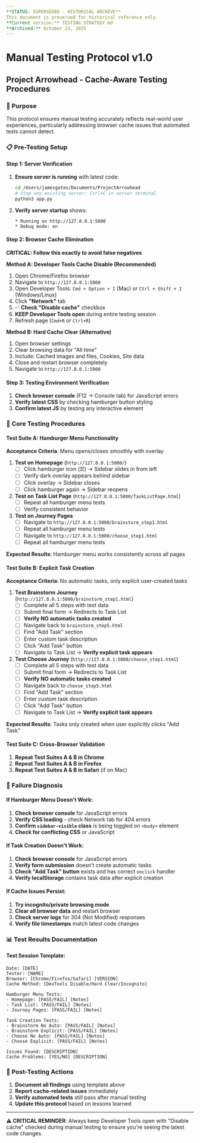 ```yaml
---
**STATUS: SUPERSEDED - HISTORICAL ARCHIVE**  
This document is preserved for historical reference only.  
**Current version:** TESTING_STRATEGY.md  
**Archived:** October 23, 2025  
---
```


# Manual Testing Protocol v1.0
## Project Arrowhead - Cache-Aware Testing Procedures

### 🎯 Purpose
This protocol ensures manual testing accurately reflects real-world user experiences, particularly addressing browser cache issues that automated tests cannot detect.

### 📋 Pre-Testing Setup

#### **Step 1: Server Verification**
1. **Ensure server is running** with latest code:
   ```bash
   cd /Users/jamesgates/Documents/ProjectArrowhead
   # Stop any existing server: Ctrl+C in server terminal
   python3 app.py
   ```
2. **Verify server startup** shows:
   ```
   * Running on http://127.0.0.1:5000
   * Debug mode: on
   ```

#### **Step 2: Browser Cache Elimination**
**CRITICAL: Follow this exactly to avoid false negatives**

**Method A: Developer Tools Cache Disable (Recommended)**
1. Open Chrome/Firefox browser
2. Navigate to `http://127.0.0.1:5000`
3. Open Developer Tools: `Cmd + Option + I` (Mac) or `Ctrl + Shift + I` (Windows/Linux)
4. Click **"Network"** tab
5. ✅ **Check "Disable cache"** checkbox
6. **KEEP Developer Tools open** during entire testing session
7. Refresh page (`Cmd+R` or `Ctrl+R`)

**Method B: Hard Cache Clear (Alternative)**
1. Open browser settings
2. Clear browsing data for "All time"
3. Include: Cached images and files, Cookies, Site data
4. Close and restart browser completely
5. Navigate to `http://127.0.0.1:5000`

#### **Step 3: Testing Environment Verification**
1. **Check browser console** (F12 → Console tab) for JavaScript errors
2. **Verify latest CSS** by checking hamburger button styling
3. **Confirm latest JS** by testing any interactive element

### 🧪 Core Testing Procedures

#### **Test Suite A: Hamburger Menu Functionality**
**Acceptance Criteria**: Menu opens/closes smoothly with overlay

1. **Test on Homepage** (`http://127.0.0.1:5000/`)
   - [ ] Click hamburger icon (☰) → Sidebar slides in from left
   - [ ] Verify dark overlay appears behind sidebar
   - [ ] Click overlay → Sidebar closes
   - [ ] Click hamburger again → Sidebar reopens

2. **Test on Task List Page** (`http://127.0.0.1:5000/TaskListPage.html`)
   - [ ] Repeat all hamburger menu tests
   - [ ] Verify consistent behavior

3. **Test on Journey Pages**
   - [ ] Navigate to `http://127.0.0.1:5000/brainstorm_step1.html`
   - [ ] Repeat all hamburger menu tests
   - [ ] Navigate to `http://127.0.0.1:5000/choose_step1.html`
   - [ ] Repeat all hamburger menu tests

**Expected Results**: Hamburger menu works consistently across all pages

#### **Test Suite B: Explicit Task Creation**
**Acceptance Criteria**: No automatic tasks, only explicit user-created tasks

1. **Test Brainstorm Journey** (`http://127.0.0.1:5000/brainstorm_step1.html`)
   - [ ] Complete all 5 steps with test data
   - [ ] Submit final form → Redirects to Task List
   - [ ] **Verify NO automatic tasks created**
   - [ ] Navigate back to `brainstorm_step5.html`
   - [ ] Find "Add Task" section
   - [ ] Enter custom task description
   - [ ] Click "Add Task" button
   - [ ] Navigate to Task List → **Verify explicit task appears**

2. **Test Choose Journey** (`http://127.0.0.1:5000/choose_step1.html`)
   - [ ] Complete all 5 steps with test data
   - [ ] Submit final form → Redirects to Task List
   - [ ] **Verify NO automatic tasks created**
   - [ ] Navigate back to `choose_step5.html`
   - [ ] Find "Add Task" section
   - [ ] Enter custom task description
   - [ ] Click "Add Task" button
   - [ ] Navigate to Task List → **Verify explicit task appears**

**Expected Results**: Tasks only created when user explicitly clicks "Add Task"

#### **Test Suite C: Cross-Browser Validation**
1. **Repeat Test Suites A & B in Chrome**
2. **Repeat Test Suites A & B in Firefox**
3. **Repeat Test Suites A & B in Safari** (if on Mac)

### 🚨 Failure Diagnosis

#### **If Hamburger Menu Doesn't Work:**
1. **Check browser console** for JavaScript errors
2. **Verify CSS loading** - check Network tab for 404 errors
3. **Confirm `sidebar-visible` class** is being toggled on `<body>` element
4. **Check for conflicting CSS** or JavaScript

#### **If Task Creation Doesn't Work:**
1. **Check browser console** for JavaScript errors
2. **Verify form submission** doesn't create automatic tasks
3. **Check "Add Task" button** exists and has correct `onclick` handler
4. **Verify localStorage** contains task data after explicit creation

#### **If Cache Issues Persist:**
1. **Try incognito/private browsing mode**
2. **Clear all browser data** and restart browser
3. **Check server logs** for 304 (Not Modified) responses
4. **Verify file timestamps** match latest code changes

### 📊 Test Results Documentation

#### **Test Session Template:**
```
Date: [DATE]
Tester: [NAME]
Browser: [Chrome/Firefox/Safari] [VERSION]
Cache Method: [DevTools Disable/Hard Clear/Incognito]

Hamburger Menu Tests:
- Homepage: [PASS/FAIL] [Notes]
- Task List: [PASS/FAIL] [Notes]
- Journey Pages: [PASS/FAIL] [Notes]

Task Creation Tests:
- Brainstorm No Auto: [PASS/FAIL] [Notes]
- Brainstorm Explicit: [PASS/FAIL] [Notes]
- Choose No Auto: [PASS/FAIL] [Notes]
- Choose Explicit: [PASS/FAIL] [Notes]

Issues Found: [DESCRIPTION]
Cache Problems: [YES/NO] [DESCRIPTION]
```

### 🔄 Post-Testing Actions

1. **Document all findings** using template above
2. **Report cache-related issues** immediately
3. **Verify automated tests** still pass after manual testing
4. **Update this protocol** based on lessons learned

---

**⚠️ CRITICAL REMINDER**: Always keep Developer Tools open with "Disable cache" checked during manual testing to ensure you're seeing the latest code changes.
